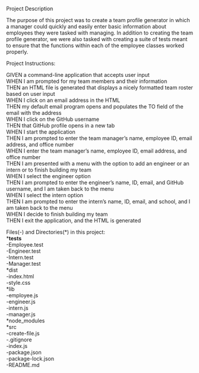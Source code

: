 Project Description

The purpose of this project was to create a team profile generator in which a manager could quickly and easily enter basic information about employees they were tasked with managing.
In addition to creating the team profile generator, we were also tasked with creating a suite of tests meant to ensure that the functions within each of the employee classes worked properly.


Project Instructions:

GIVEN a command-line application that accepts user input\
WHEN I am prompted for my team members and their information\
THEN an HTML file is generated that displays a nicely formatted team roster based on user input\
WHEN I click on an email address in the HTML\
THEN my default email program opens and populates the TO field of the email with the address\
WHEN I click on the GitHub username\
THEN that GitHub profile opens in a new tab\
WHEN I start the application\
THEN I am prompted to enter the team manager’s name, employee ID, email address, and office number\
WHEN I enter the team manager’s name, employee ID, email address, and office number\
THEN I am presented with a menu with the option to add an engineer or an intern or to finish building my team\
WHEN I select the engineer option\
THEN I am prompted to enter the engineer’s name, ID, email, and GitHub username, and I am taken back to the menu\
WHEN I select the intern option\
THEN I am prompted to enter the intern’s name, ID, email, and school, and I am taken back to the menu\
WHEN I decide to finish building my team\
THEN I exit the application, and the HTML is generated

Files(-) and Directories(*) in this project:\
*__tests__\
    -Employee.test\
    -Engineer.test\
    -Intern.test\
    -Manager.test\
*dist\
    -index.html\
    -style.css\
*lib\
    -employee.js\
    -engineer.js\
    -intern.js\
    -manager.js\
*node_modules\
*src\
    -create-file.js\
-.gitignore\
-index.js\
-package.json\
-package-lock.json\
-README.md